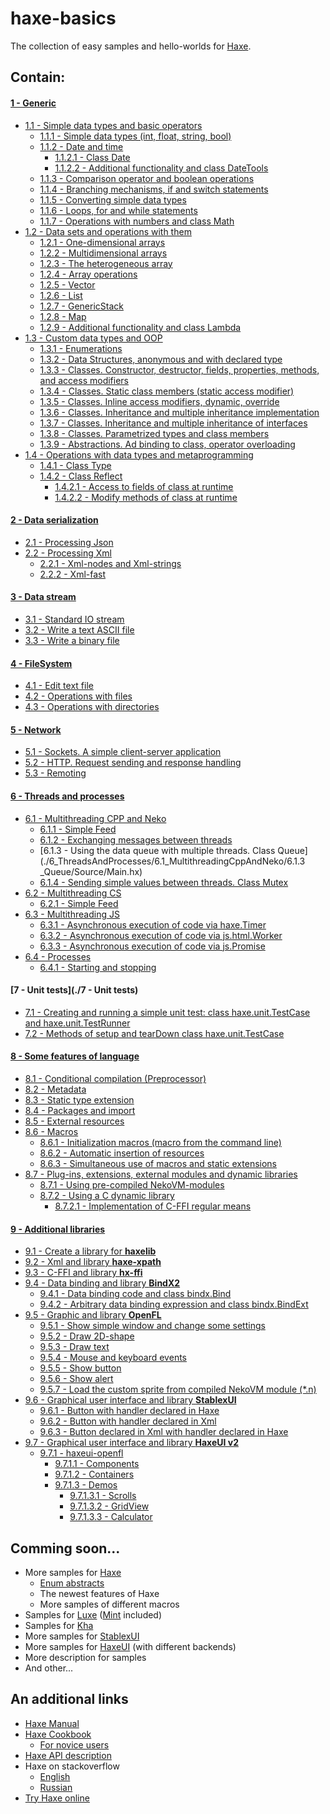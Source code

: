 haxe-basics
=========================

The collection of easy samples and hello-worlds for [Haxe](http://haxe.org/).

## Contain:

#### [1 - Generic](./1_Generic)
* [1.1 - Simple data types and basic operators](./1_Generic/1.1_SimpleDataTypes)
  * [1.1.1 - Simple data types (int, float, string, bool)](./1_Generic/1.1_SimpleDataTypes/1.1.1_SimpleDataTypes/Source/Main.hx)
  * [1.1.2 - Date and time](./1_Generic/1.1_SimpleDataTypes/1.1.2_DateTime)
    * [1.1.2.1 - Class Date](./1_Generic/1.1_SimpleDataTypes/1.1.2_DateTime/1.1.2.1_Date/Source/Main.hx)
    * [1.1.2.2 - Additional functionality and class DateTools](./1_Generic/1.1_SimpleDataTypes/1.1.2_DateTime/1.1.2.2_DateTools/Source/Main.hx)
  * [1.1.3 - Comparison operator and boolean operations](./1_Generic/1.1_SimpleDataTypes/1.1.3_ComparisonAndBoolean/Source/Main.hx)
  * [1.1.4 - Branching mechanisms, if and switch statements](./1_Generic/1.1_SimpleDataTypes/1.1.4_Branching/Source/Main.hx)
  * [1.1.5 - Converting simple data types](./1_Generic/1.1_SimpleDataTypes/1.1.5_ConvertingTypes/Source/Main.hx)
  * [1.1.6 - Loops, for and while statements](./1_Generic/1.1_SimpleDataTypes/1.1.6_Loops/Source/Main.hx)
  * [1.1.7 - Operations with numbers and class Math](./1_Generic/1.1_SimpleDataTypes/1.1.7_Math/Source/Main.hx)
* [1.2 - Data sets and operations with them](./1_Generic/1.2_DataSets)
  * [1.2.1 - One-dimensional arrays](./1_Generic/1.2_DataSets/1.2.1_OneDimensionalArrays/Source/Main.hx)
  * [1.2.2 - Multidimensional arrays](./1_Generic/1.2_DataSets/1.2.2_MultidimensionalArrays/Source/Main.hx)
  * [1.2.3 - The heterogeneous array](./1_Generic/1.2_DataSets/1.2.3_HeterogeneousArray/Source/Main.hx)
  * [1.2.4 - Array operations](./1_Generic/1.2_DataSets/1.2.4_ArrayOperations/Source/Main.hx)
  * [1.2.5 - Vector](./1_Generic/1.2_DataSets/1.2.5_Vector/Source/Main.hx)
  * [1.2.6 - List](./1_Generic/1.2_DataSets/1.2.6_List/Source/Main.hx)
  * [1.2.7 - GenericStack](./1_Generic/1.2_DataSets/1.2.7_GenericStack/Source/Main.hx)
  * [1.2.8 - Map](./1_Generic/1.2_DataSets/1.2.8_Map/Source/Main.hx)
  * [1.2.9 - Additional functionality and class Lambda](./1_Generic/1.2_DataSets/1.2.9_Lambda/Source/Main.hx)
* [1.3 - Custom data types and OOP](./1_Generic/1.3_CustomDataTypes)
  * [1.3.1 - Enumerations](./1_Generic/1.3_CustomDataTypes/1.3.1_Enumerations/Source/Main.hx)
  * [1.3.2 - Data Structures, anonymous and with declared type](./1_Generic/1.3_CustomDataTypes/1.3.2_DataStructures/Source/Main.hx)
  * [1.3.3 - Classes. Constructor, destructor, fields, properties, methods, and access modifiers](./1_Generic/1.3_CustomDataTypes/1.3.3_Classes/Source/Main.hx)
  * [1.3.4 - Classes. Static class members (static access modifier)](./1_Generic/1.3_CustomDataTypes/1.3.4_StaticClassMembers/Source/Main.hx)
  * [1.3.5 - Classes. Inline access modifiers, dynamic, override](./1_Generic/1.3_CustomDataTypes/1.3.5_AccessModifiers/Source/Main.hx)
  * [1.3.6 - Classes. Inheritance and multiple inheritance implementation](./1_Generic/1.3_CustomDataTypes/1.3.6_ClassInheritance/Source/Main.hx)
  * [1.3.7 - Classes. Inheritance and multiple inheritance of interfaces](./1_Generic/1.3_CustomDataTypes/1.3.7_InterfacesInheritance/Source/Main.hx)
  * [1.3.8 - Classes. Parametrized types and class members](./1_Generic/1.3_CustomDataTypes/1.3.8_ParametrizedTypes/Source/Main.hx)
  * [1.3.9 - Abstractions. Ad binding to class, operator overloading](./1_Generic/1.3_CustomDataTypes/1.3.9_Abstractions/Source/Main.hx)
* [1.4 - Operations with data types and metaprogramming](./1_Generic/1.4_Metaprogramming)
  * [1.4.1 - Class Type](./1_Generic/1.4_Metaprogramming/1.4.1_Type/Source/Main.hx)
  * [1.4.2 - Class Reflect](./1_Generic/1.4_Metaprogramming/1.4.2_Reflect)
    * [1.4.2.1 - Access to fields of class at runtime](./1_Generic/1.4_Metaprogramming/1.4.2_Reflect/1.4.2.1_AccessToClsFields/Source/Main.hx)
    * [1.4.2.2 - Modify methods of class at runtime](./1_Generic/1.4_Metaprogramming/1.4.2_Reflect/1.4.2.2_RTClsMod/Source/Main.hx)

#### [2 - Data serialization](./2_DataSerialization)
* [2.1 - Processing Json](./2_DataSerialization/2.1_Json/Source/Main.hx)
* [2.2 - Processing Xml](./2_DataSerialization/2.2_Xml)
  * [2.2.1 - Xml-nodes and Xml-strings](./2_DataSerialization/2.2_Xml/2.2.1_Xml/Source/Main.hx)
  * [2.2.2 - Xml-fast](./2_DataSerialization/2.2_Xml/2.2.2_XmlFast/Source/Main.hx)

#### [3 - Data stream](./3_DataStream)
* [3.1 - Standard IO stream](./3_DataStream/3.1_IOStream/Source/Main.hx)
* [3.2 - Write a text ASCII file](./3_DataStream/3.2_AsciiFile/Source/Main.hx)
* [3.3 - Write a binary file](./3_DataStream/3.3_BinaryFile/Source/Main.hx)

#### [4 - FileSystem](./4_FileSystem)
* [4.1 - Edit text file](./4_FileSystem/4.1_EditTextFile/Source/Main.hx)
* [4.2 - Operations with files](./4_FileSystem/4.2_OperationsWithFiles/Source/Main.hx)
* [4.3 - Operations with directories](./4_FileSystem/4.3_OperationsWithDirectories/Source/Main.hx)

#### [5 - Network](./5_Network)
* [5.1 - Sockets. A simple client-server application](./5_Network/5.1_Sockets/Source/Main.hx)
* [5.2 - HTTP. Request sending and response handling](./5_Network/5.2_Http/Source/Main.hx)
* [5.3 - Remoting](./5_Network/5.3_Remoting/Source/Main.hx)

#### [6 - Threads and processes](./6_ThreadsAndProcesses)
* [6.1 - Multithreading CPP and Neko](./6_ThreadsAndProcesses/6.1_MultithreadingCppAndNeko)
  * [6.1.1 - Simple Feed](./6_ThreadsAndProcesses/6.1_MultithreadingCppAndNeko/6.1.1_SimpleFeed/Source/Main.hx)
  * [6.1.2 - Exchanging messages between threads](./6_ThreadsAndProcesses/6.1_MultithreadingCppAndNeko/6.1.2_ThreadsMessaging/Source/Main.hx)
  * [6.1.3 - Using the data queue with multiple threads. Class Queue](./6_ThreadsAndProcesses/6.1_MultithreadingCppAndNeko/6.1.3 _Queue/Source/Main.hx)
  * [6.1.4 - Sending simple values between threads. Class Mutex](./6_ThreadsAndProcesses/6.1_MultithreadingCppAndNeko/6.1.4_Mutex/Source/Main.hx)
* [6.2 - Multithreading CS](./6_ThreadsAndProcesses/6.2_MultithreadingCs)
  * [6.2.1 - Simple Feed](./6_ThreadsAndProcesses/6.2_MultithreadingCs/6.2.1_SimpleFeed/Source/Main.hx)
* [6.3 - Multithreading JS](./6_ThreadsAndProcesses/6.3_MultithreadingJs)
  * [6.3.1 - Asynchronous execution of code via haxe.Timer](./6_ThreadsAndProcesses/6.3_MultithreadingJs/6.3.1_haxe.Timer/Source/Main.hx)
  * [6.3.2 - Asynchronous execution of code via js.html.Worker](./6_ThreadsAndProcesses/6.3_MultithreadingJs/6.3.2_js.html.Worker/Source/Main.hx)
  * [6.3.3 - Asynchronous execution of code via js.Promise](./6_ThreadsAndProcesses/6.3_MultithreadingJs/6.3.3_js.Promise/Source/Main.hx)
* [6.4 - Processes](./6_ThreadsAndProcesses/6.4_Processes)
  * [6.4.1 - Starting and stopping](./6_ThreadsAndProcesses/6.4_Processes/6.4.1_StartAndStop/Source/Main.hx)

#### [7 - Unit tests](./7 - Unit tests)
* [7.1 - Creating and running a simple unit test: class haxe.unit.TestCase and haxe.unit.TestRunner](./7_UnitTests/7.1_SimpleUnitTest/Source/Main.hx)
* [7.2 - Methods of setup and tearDown class haxe.unit.TestCase](./7_UnitTests/7.2_SetupUnitTest/Source/Main.hx)

#### [8 - Some features of language](./8_LangFeatures)
* [8.1 - Conditional compilation (Preprocessor)](./8_LangFeatures/8.1_Preprocessor/Source/Main.hx)
* [8.2 - Metadata](./8_LangFeatures/8.2_Metadata/Source/Main.hx)
* [8.3 - Static type extension](./8_LangFeatures/8.3_StaticExtension/Source/Main.hx)
* [8.4 - Packages and import](./8_LangFeatures/8.4_PackagesAndImport/Source/Main.hx)
* [8.5 - External resources](./8_LangFeatures/8.5_ExternalResources/Source/Main.hx)
* [8.6 - Macros](./8_LangFeatures/8.6_Macros)
  * [8.6.1 - Initialization macros (macro from the command line)](./8_LangFeatures/8.6_Macros/8.6.1_InitializationMacros/Source/Main.hx)
  * [8.6.2 - Automatic insertion of resources](./8_LangFeatures/8.6_Macros/8.6.2_ResourcesInsertion/Source/Main.hx)
  * [8.6.3 - Simultaneous use of macros and static extensions](./8_LangFeatures/8.6_Macros/8.6.3_MacrosAndStaticExtensions/Source/Main.hx)
* [8.7 - Plug-ins, extensions, external modules and dynamic libraries](./8_LangFeatures/8.7_ExternalModules)
  * [8.7.1 - Using pre-compiled NekoVM-modules](./8_LangFeatures/8.7_ExternalModules/8.7.1_UsingNekoVmModules/Source/Main.hx)
  * [8.7.2 - Using a C dynamic library](./8_LangFeatures/8.7_ExternalModules/8.7.2_UsingCdynamicLibrary)
    * [8.7.2.1 - Implementation of C-FFI regular means](./8_LangFeatures/8.7_ExternalModules/8.7.2_UsingCdynamicLibrary/8.7.2.1_C-FFI/Source/Main.hx)

#### [9 - Additional libraries](./9_AdditionalLibraries)
* [9.1 - Create a library for **haxelib**](./9_AdditionalLibraries/9.1_Haxelib)
* [9.2 - Xml and library **haxe-xpath**](.)
* [9.3 - C-FFI and library **hx-ffi**](./9_AdditionalLibraries/9.3_HxFFI/Source/Main.hx)
* [9.4 - Data binding and library **BindX2**](./9_AdditionalLibraries/9.4_BindX2)
  * [9.4.1 - Data binding code and class bindx.Bind](./9_AdditionalLibraries/9.4_BindX2/9.4.1_bindx.Bind/Source/Main.hx)
  * [9.4.2 - Arbitrary data binding expression and class bindx.BindExt](./9_AdditionalLibraries/9.4_BindX2/9.4.2_bindx.BindExt/Source/Main.hx)
* [9.5 - Graphic and library **OpenFL**](./9_AdditionalLibraries/9.5_OpenFL)
  * [9.5.1 - Show simple window and change some settings](./9_AdditionalLibraries/9.5_OpenFL/9.5.1_SimpleWindow/Source/Main.hx)
  * [9.5.2 - Draw 2D-shape](./9_AdditionalLibraries/9.5_OpenFL/9.5.2_DrawShape/Source/Main.hx)
  * [9.5.3 - Draw text](./9_AdditionalLibraries/9.5_OpenFL/9.5.3_DrawText/Source/Main.hx)
  * [9.5.4 - Mouse and keyboard events](./9_AdditionalLibraries/9.5_OpenFL/9.5.4_MouseAndKeyboardEvents/Source/Main.hx)
  * [9.5.5 - Show button](./9_AdditionalLibraries/9.5_OpenFL/9.5.5_ShowButton/Source/Main.hx)
  * [9.5.6 - Show alert](./9_AdditionalLibraries/9.5_OpenFL/9.5.6_ShowAlert/Source/Main.hx)
  * [9.5.7 - Load the custom sprite from compiled NekoVM module (*.n)](./9_AdditionalLibraries/9.5_OpenFL/9.5.7_SpriteFromNekoVMmodule)
* [9.6 - Graphical user interface and library **StablexUI**](./9_AdditionalLibraries/9.6_StablexUI)
  * [9.6.1 - Button with handler declared in Haxe](./9_AdditionalLibraries/9.6_StablexUI/9.6.1_ButtonWithHandler/Source/Main.hx)
  * [9.6.2 - Button with handler declared in Xml](./9_AdditionalLibraries/9.6_StablexUI/9.6.2_ButtonWithXmlHandler/Source/Main.hx)
  * [9.6.3 - Button declared in Xml with handler declared in Haxe](./9_AdditionalLibraries/9.6_StablexUI/9.6.3_XmlButtonWithHandler/Source/Main.hx)
* [9.7 - Graphical user interface and library **HaxeUI v2**](./9_AdditionalLibraries/9.7_HaxeUI)
  * [9.7.1 - haxeui-openfl](./9_AdditionalLibraries/9.7_HaxeUI/9.7.1_haxeui-openfl)
    * [9.7.1.1 - Components](./9_AdditionalLibraries/9.7_HaxeUI/9.7.1_haxeui-openfl/9.7.1.1_Components)
    * [9.7.1.2 - Containers](./9_AdditionalLibraries/9.7_HaxeUI/9.7.1_haxeui-openfl/9.7.1.2_Containers)
    * [9.7.1.3 - Demos](./9_AdditionalLibraries/9.7_HaxeUI/9.7.1_haxeui-openfl/9.7.1.3_Demos)
      * [9.7.1.3.1 - Scrolls](./9_AdditionalLibraries/9.7_HaxeUI/9.7.1_haxeui-openfl/9.7.1.3_Demos/9.7.1.3.1_Scrolls)
      * [9.7.1.3.2 - GridView](./9_AdditionalLibraries/9.7_HaxeUI/9.7.1_haxeui-openfl/9.7.1.3_Demos/9.7.1.3.2_GridView)
      * [9.7.1.3.3 - Calculator](./9_AdditionalLibraries/9.7_HaxeUI/9.7.1_haxeui-openfl/9.7.1.3_Demos/9.7.1.3.3_Calculator)

## Comming soon...
* More samples for [Haxe](https://github.com/HaxeFoundation/haxe)
  * [Enum abstracts](https://haxe.org/manual/types-abstract-enum.html)
  * The newest features of Haxe
  * More samples of different macros
* Samples for [Luxe](https://github.com/underscorediscovery/luxe) ([Mint](https://github.com/snowkit/mint) included)
* Samples for [Kha](https://github.com/Kode/Kha)
* More samples for [StablexUI](https://github.com/RealyUniqueName/StablexUI)
* More samples for [HaxeUI](https://github.com/haxeui/haxeui-core) (with different backends)
* More description for samples
* And other...

## An additional links
* [Haxe Manual](http://haxe.org/manual/introduction.html)
* [Haxe Cookbook](http://code.haxe.org/)
  * [For novice users](http://code.haxe.org/category/beginner/)
* [Haxe API description](http://api.haxe.org/)
* Haxe on stackoverflow
  * [English](http://stackoverflow.com/questions/tagged/haxe)
  * [Russian](http://ru.stackoverflow.com/questions/tagged/haxe)
* [Try Haxe online](http://try.haxe.org/)
